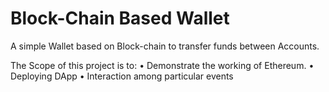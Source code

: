 # Block-Chain Based Wallet
A simple Wallet based on Block-chain to transfer funds between Accounts.

The Scope of this project is to:
•	Demonstrate the working of Ethereum.
•	Deploying DApp
•	Interaction among particular events
